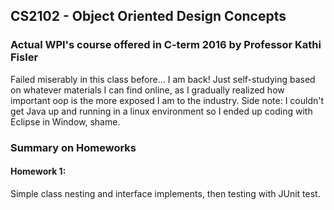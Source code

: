 ## __CS2102 - Object Oriented Design Concepts__ 
### Actual WPI's course offered in C-term 2016 by Professor Kathi Fisler

Failed miserably in this class before... I am back! Just self-studying based on whatever materials I can find online, as I gradually realized how important oop is the more exposed I am to the industry.
Side note: I couldn't get Java up and running in a linux environment so I ended up coding with Eclipse in Window, shame.

### Summary on Homeworks

#### Homework 1:
Simple class nesting and interface implements, then testing with JUnit test.
